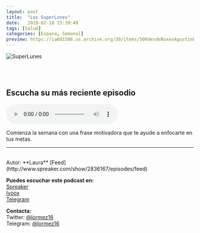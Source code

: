 ```yaml
---
layout: post
title:  "Los SuperLunes"
date:   2018-02-18 15:39:40
tags: [Salud]
categories: [Espana, Semanal]
preview: https://ia601508.us.archive.org/30/items/500desdeBoxesAgustinPalmeiro/300superlunes.png
---
```


![SuperLunes](https://ia601508.us.archive.org/30/items/500desdeBoxesAgustinPalmeiro/500superlunes.png)  

<br/>  
<br/>  

## Escucha su más reciente episodio 

<!--reproductor-feed=http://www.spreaker.com/show/2836167/episodes/feed-->
<!--reproductor-start-->
<audio id="audio" preload="auto" controls="" src="http://api.spreaker.com/download/episode/14959811/superlunes_21_robert_browning.mp3"></audio>
<!--reproductor-end-->

Comienza la semana con una frase motivadora que te ayude a enfocarte en tus metas.

_ _ _
<br>
Autor: **Laura**  
[Feed](http://www.spreaker.com/show/2836167/episodes/feed)  


**Puedes escuchar este podcast en:**  
[Spreaker](https://www.spreaker.com/show/los-superlunes)  
[Ivoox](https://www.ivoox.com/podcast-superlunes_sq_f1502440_1.html)  
[Telegram](t.me/superlunes)  

**Contacta:**  
Twitter: [@lormez16](https://twitter.com/lormez16)  
Telegram: [@lormez16](@lormez16)  
